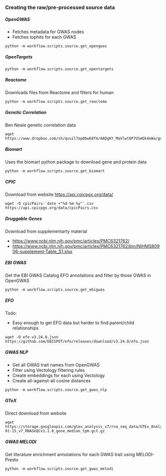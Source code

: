 ### Creating the raw/pre-processed source data

##### OpenGWAS

- Fetches metadata for GWAS nodes
- Fetches tophits for each GWAS

```
python -m workflow.scripts.source.get_opengwas
```

##### OpenTargets

```
python -m workflow.scripts.source.get_opentargets
```

##### Reactome

Downloads files from Reactome and filters for human

```
python -m workflow.scripts.source.get_reactome
```

##### Genetic Correlation

Ben Neale genetic correlation data

```
wget https://www.dropbox.com/sh/qvuil7op8bw68fm/AADgKY_MaVlwt6P7USmOk4oWa/geno_correlation.r2.gz
```

##### Biomart

Uses the biomart python package to download gene and protein data

```
python -m workflow.scripts.source.get_biomart
```

##### CPIC

Download from website https://api.cpicpgx.org/data/

```
wget -O cpicPairs-`date +"%d-%m-%y"`.csv https://api.cpicpgx.org/data/cpicPairs.csv
```

##### Druggable Genes

Download from supplementarty material
- https://www.ncbi.nlm.nih.gov/pmc/articles/PMC6321762/
- https://www.ncbi.nlm.nih.gov/pmc/articles/PMC6321762/bin/NIHMS80906-supplement-Table_S1.xlsx

##### EBI GWAS

Get the EBI GWAS Catalog EFO annotations and filter by those GWAS in OpenGWAS

```
python -m workflow.scripts.source.get_ebigwas
```

##### EFO

Todo:
- Easy enough to get EFO data but harder to find parent/child relationships

```
wget -O efo-v3.24.0.json https://github.com/EBISPOT/efo/releases/download/v3.24.0/efo.json
```

##### GWAS NLP

- Get all GWAS trait names from OpenGWAS
- Filter using Vectology filtering rules
- Create embeddings for each using Vectology
- Create all-against-all cosine distances

```
python -m workflow.scripts.source.get_gwas_nlp
```

##### GTeX

Direct download from website

```
wget https://storage.googleapis.com/gtex_analysis_v7/rna_seq_data/GTEx_Analysis_2016-01-15_v7_RNASeQCv1.1.8_gene_median_tpm.gct.gz
```

##### GWAS MELODI

Get literature enrichment annotations for each GWAS trait using MELODI-Presto

```
python -m workflow.scripts.source.get_gwas_melodi
```